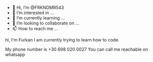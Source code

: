 - 👋 Hi, I’m @FRKNDMR543
- 👀 I’m interested in ...
- 🌱 I’m currently learning ...
- 💞️ I’m looking to collaborate on ...
- 📫 How to reach me ...

<!---
FRKNDMR543/FRKNDMR543 is a ✨ special ✨ repository because its `README.md` (this file) appears on your GitHub profile.
You can click the Preview link to take a look at your changes.
---> hi, I'm Furkan I am currently trying to learn how to code.
My phone number is +30 698 020 0027
You can call me reachable on whatsapp

